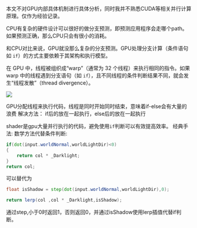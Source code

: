 本文不对GPU内部具体机制进行具体分析，同时我并不熟悉CUDA等相关并行计算原理。仅作为经验记录。

CPU有复杂的硬件设计可以很好的做分支预测，即预测应用程序会走哪个path。如果预测正确，那么CPU只会有很小的消耗。

和CPU对比来说，GPU就没那么复杂的分支预测。GPU处理分支计算（条件语句如 `if`）的方式主要依赖于其架构和执行模型。

在 GPU 中，线程被组织成“warp”（通常为 32 个线程）来执行相同的指令。如果 warp 中的线程遇到分支语句（如 `if`），且不同线程的条件判断结果不同，就会发生“线程发散”（thread divergence）。

![](https://pic2.zhimg.com/80/v2-2308f5ad5a377072bdb07c93543bf661_720w.webp)


GPU分配线程来执行代码，线程是同时开始同时结束，意味着if-else会有大量的浪费
解决方法：
if后的放在一起执行，else后的放在一起执行


shader是gpu大量并行执行的代码，避免使用`if`判断可以有效提高效率。
经典手法:
数学方法代替条件判断:
```glsl
if(dot(input.worldNormal,worldLightDir)<0)
{
    return col * _Darklight;
}
return col;
```
可以替代为
```glsl
float isShadow = step(dot(input.worldNormal,worldLightDir),0);

return lerp(col ,col * _Darklight,isShadow);
```
通过step,小于0时返回1，否则返回0，并通过isShadow使用lerp插值代替if判断。

